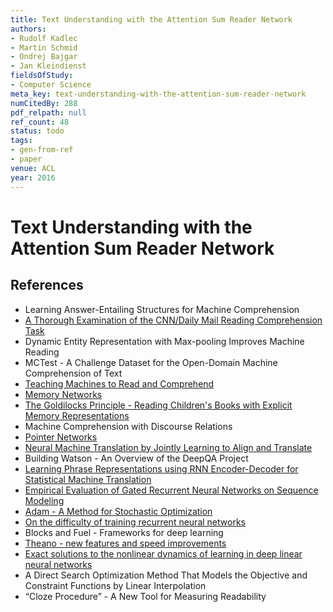 ```yaml
---
title: Text Understanding with the Attention Sum Reader Network
authors:
- Rudolf Kadlec
- Martin Schmid
- Ondrej Bajgar
- Jan Kleindienst
fieldsOfStudy:
- Computer Science
meta_key: text-understanding-with-the-attention-sum-reader-network
numCitedBy: 288
pdf_relpath: null
ref_count: 48
status: todo
tags:
- gen-from-ref
- paper
venue: ACL
year: 2016
---
```


# Text Understanding with the Attention Sum Reader Network

## References

- Learning Answer-Entailing Structures for Machine Comprehension
- [A Thorough Examination of the CNN/Daily Mail Reading Comprehension Task](./a-thorough-examination-of-the-cnn-daily-mail-reading-comprehension-task.md)
- Dynamic Entity Representation with Max-pooling Improves Machine Reading
- MCTest - A Challenge Dataset for the Open-Domain Machine Comprehension of Text
- [Teaching Machines to Read and Comprehend](./teaching-machines-to-read-and-comprehend.md)
- [Memory Networks](./memory-networks.md)
- [The Goldilocks Principle - Reading Children's Books with Explicit Memory Representations](./the-goldilocks-principle-reading-children-s-books-with-explicit-memory-representations.md)
- Machine Comprehension with Discourse Relations
- [Pointer Networks](./pointer-networks.md)
- [Neural Machine Translation by Jointly Learning to Align and Translate](./neural-machine-translation-by-jointly-learning-to-align-and-translate.md)
- Building Watson - An Overview of the DeepQA Project
- [Learning Phrase Representations using RNN Encoder-Decoder for Statistical Machine Translation](./learning-phrase-representations-using-rnn-encoder-decoder-for-statistical-machine-translation.md)
- [Empirical Evaluation of Gated Recurrent Neural Networks on Sequence Modeling](./empirical-evaluation-of-gated-recurrent-neural-networks-on-sequence-modeling.md)
- [Adam - A Method for Stochastic Optimization](./adam-a-method-for-stochastic-optimization.md)
- [On the difficulty of training recurrent neural networks](./on-the-difficulty-of-training-recurrent-neural-networks.md)
- Blocks and Fuel - Frameworks for deep learning
- [Theano - new features and speed improvements](./theano-new-features-and-speed-improvements.md)
- [Exact solutions to the nonlinear dynamics of learning in deep linear neural networks](./exact-solutions-to-the-nonlinear-dynamics-of-learning-in-deep-linear-neural-networks.md)
- A Direct Search Optimization Method That Models the Objective and Constraint Functions by Linear Interpolation
- “Cloze Procedure” - A New Tool for Measuring Readability
